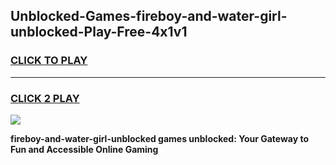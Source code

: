 
## Unblocked-Games-fireboy-and-water-girl-unblocked-Play-Free-4x1v1
<h3>
<a href="https://premium76.site?title=fireboy-and-water-girl-unblocked&ref=23A">CLICK TO PLAY</a></h3>
<hr>

<h3>
<a href="https://premium76.site?title=fireboy-and-water-girl-unblocked&ref=23A">CLICK 2 PLAY</a>
  
</h3>

<a href="https://premium76.site?title=fireboy-and-water-girl-unblocked&ref=23A"><img src="https://clearcache.store/games.png"></a>


**fireboy-and-water-girl-unblocked games unblocked: Your Gateway to Fun and Accessible Online Gaming**
